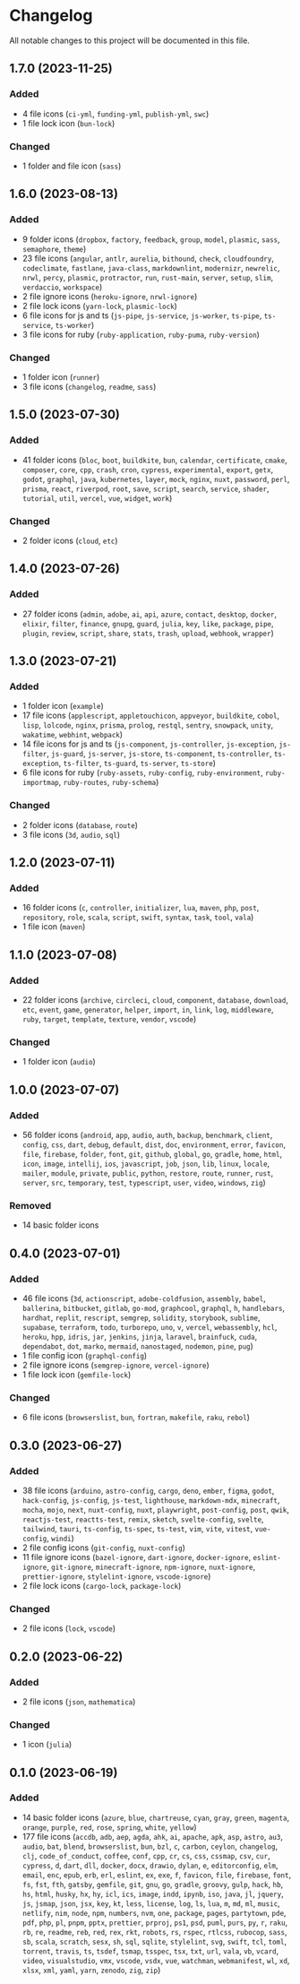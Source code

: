 # Changelog

All notable changes to this project will be documented in this file.

## 1.7.0 (2023-11-25)

### Added

- 4 file icons (`ci-yml`, `funding-yml`, `publish-yml`, `swc`)
- 1 file lock icon (`bun-lock`)

### Changed

- 1 folder and file icon (`sass`)

## 1.6.0 (2023-08-13)

### Added

- 9 folder icons (`dropbox`, `factory`, `feedback`, `group`, `model`, `plasmic`,
  `sass`, `semaphore`, `theme`)
- 23 file icons (`angular`, `antlr`, `aurelia`, `bithound`, `check`,
  `cloudfoundry`, `codeclimate`, `fastlane`, `java-class`, `markdownlint`,
  `modernizr`, `newrelic`, `nrwl`, `percy`, `plasmic`, `protractor`, `run`,
  `rust-main`, `server`, `setup`, `slim`, `verdaccio`, `workspace`)
- 2 file ignore icons (`heroku-ignore`, `nrwl-ignore`)
- 2 file lock icons (`yarn-lock`, `plasmic-lock`)
- 6 file icons for js and ts (`js-pipe`, `js-service`, `js-worker`, `ts-pipe`,
  `ts-service`, `ts-worker`)
- 3 file icons for ruby (`ruby-application`, `ruby-puma`, `ruby-version`)

### Changed

- 1 folder icon (`runner`)
- 3 file icons (`changelog`, `readme`, `sass`)

## 1.5.0 (2023-07-30)

### Added

- 41 folder icons (`bloc`, `boot`, `buildkite`, `bun`, `calendar`,
  `certificate`, `cmake`, `composer`, `core`, `cpp`, `crash`, `cron`, `cypress`,
  `experimental`, `export`, `getx`, `godot`, `graphql`, `java`, `kubernetes`,
  `layer`, `mock`, `nginx`, `nuxt`, `password`, `perl`, `prisma`, `react`,
  `riverpod`, `root`, `save`, `script`, `search`, `service`, `shader`,
  `tutorial`, `util`, `vercel`, `vue`, `widget`, `work`)

### Changed

- 2 folder icons (`cloud`, `etc`)

## 1.4.0 (2023-07-26)

### Added

- 27 folder icons (`admin`, `adobe`, `ai`, `api`, `azure`, `contact`, `desktop`,
  `docker`, `elixir`, `filter`, `finance`, `gnupg`, `guard`, `julia`, `key`,
  `like`, `package`, `pipe`, `plugin`, `review`, `script`, `share`, `stats`,
  `trash`, `upload`, `webhook`, `wrapper`)

## 1.3.0 (2023-07-21)

### Added

- 1 folder icon (`example`)
- 17 file icons (`applescript`, `appletouchicon`, `appveyor`, `buildkite`,
  `cobol`, `lisp`, `lolcode`, `nginx`, `prisma`, `prolog`, `restql`, `sentry`,
  `snowpack`, `unity`, `wakatime`, `webhint`, `webpack`)
- 14 file icons for js and ts (`js-component`, `js-controller`, `js-exception`,
  `js-filter`, `js-guard`, `js-server`, `js-store`, `ts-component`,
  `ts-controller`, `ts-exception`, `ts-filter`, `ts-guard`, `ts-server`,
  `ts-store`)
- 6 file icons for ruby (`ruby-assets`, `ruby-config`, `ruby-environment`,
  `ruby-importmap`, `ruby-routes`, `ruby-schema`)

### Changed

- 2 folder icons (`database`, `route`)
- 3 file icons (`3d`, `audio`, `sql`)

## 1.2.0 (2023-07-11)

### Added

- 16 folder icons (`c`, `controller`, `initializer`, `lua`, `maven`, `php`,
  `post`, `repository`, `role`, `scala`, `script`, `swift`, `syntax`, `task`,
  `tool`, `vala`)
- 1 file icon (`maven`)

## 1.1.0 (2023-07-08)

### Added

- 22 folder icons (`archive`, `circleci`, `cloud`, `component`, `database`,
  `download`, `etc`, `event`, `game`, `generator`, `helper`, `import`, `in`,
  `link`, `log`, `middleware`, `ruby`, `target`, `template`, `texture`,
  `vendor`, `vscode`)

### Changed

- 1 folder icon (`audio`)

## 1.0.0 (2023-07-07)

### Added

- 56 folder icons (`android`, `app`, `audio`, `auth`, `backup`, `benchmark`,
  `client`, `config`, `css`, `dart`, `debug`, `default`, `dist`, `doc`,
  `environment`, `error`, `favicon`, `file`, `firebase`, `folder`, `font`,
  `git`, `github`, `global`, `go`, `gradle`, `home`, `html`, `icon`, `image`,
  `intellij`, `ios`, `javascript`, `job`, `json`, `lib`, `linux`, `locale`,
  `mailer`, `module`, `private`, `public`, `python`, `restore`, `route`,
  `runner`, `rust`, `server`, `src`, `temporary`, `test`, `typescript`, `user`,
  `video`, `windows`, `zig`)

### Removed

- 14 basic folder icons

## 0.4.0 (2023-07-01)

### Added

- 46 file icons (`3d`, `actionscript`, `adobe-coldfusion`, `assembly`, `babel`,
  `ballerina`, `bitbucket`, `gitlab`, `go-mod`, `graphcool`, `graphql`, `h`,
  `handlebars`, `hardhat`, `replit`, `rescript`, `semgrep`, `solidity`,
  `storybook`, `sublime`, `supabase`, `terraform`, `todo`, `turborepo`, `uno`,
  `v`, `vercel`, `webassembly`, `hcl`, `heroku`, `hpp`, `idris`, `jar`,
  `jenkins`, `jinja`, `laravel`, `brainfuck`, `cuda`, `dependabot`, `dot`,
  `marko`, `mermaid`, `nanostaged`, `nodemon`, `pine`, `pug`)
- 1 file config icon (`graphql-config`)
- 2 file ignore icons (`semgrep-ignore`, `vercel-ignore`)
- 1 file lock icon (`gemfile-lock`)

### Changed

- 6 file icons (`browserslist`, `bun`, `fortran`, `makefile`, `raku`, `rebol`)

## 0.3.0 (2023-06-27)

### Added

- 38 file icons (`arduino`, `astro-config`, `cargo`, `deno`, `ember`, `figma`,
  `godot`, `hack-config`, `js-config`, `js-test`, `lighthouse`, `markdown-mdx`,
  `minecraft`, `mocha`, `mojo`, `next`, `nuxt-config`, `nuxt`, `playwright`,
  `post-config`, `post`, `qwik`, `reactjs-test`, `reactts-test`, `remix`,
  `sketch`, `svelte-config`, `svelte`, `tailwind`, `tauri`, `ts-config`,
  `ts-spec`, `ts-test`, `vim`, `vite`, `vitest`, `vue-config`, `windi`)
- 2 file config icons (`git-config`, `nuxt-config`)
- 11 file ignore icons (`bazel-ignore`, `dart-ignore`, `docker-ignore`,
  `eslint-ignore`, `git-ignore`, `minecraft-ignore`, `npm-ignore`,
  `nuxt-ignore`, `prettier-ignore`, `stylelint-ignore`, `vscode-ignore`)
- 2 file lock icons (`cargo-lock`, `package-lock`)

### Changed

- 2 file icons (`lock`, `vscode`)

## 0.2.0 (2023-06-22)

### Added

- 2 file icons (`json`, `mathematica`)

### Changed

- 1 icon (`julia`)

## 0.1.0 (2023-06-19)

### Added

- 14 basic folder icons (`azure`, `blue`, `chartreuse`, `cyan`, `gray`, `green`,
  `magenta`, `orange`, `purple`, `red`, `rose`, `spring`, `white`, `yellow`)
- 177 file icons (`accdb`, `adb`, `aep`, `agda`, `ahk`, `ai`, `apache`, `apk`,
  `asp`, `astro`, `au3`, `audio`, `bat`, `blend`, `browserslist`, `bun`, `bzl`,
  `c`, `carbon`, `ceylon`, `changelog`, `clj`, `code_of_conduct`, `coffee`,
  `conf`, `cpp`, `cr`, `cs`, `css`, `cssmap`, `csv`, `cur`, `cypress`, `d`,
  `dart`, `dll`, `docker`, `docx`, `drawio`, `dylan`, `e`, `editorconfig`,
  `elm`, `email`, `enc`, `epub`, `erb`, `erl`, `eslint`, `ex`, `exe`, `f`,
  `favicon`, `file`, `firebase`, `font`, `fs`, `fst`, `fth`, `gatsby`,
  `gemfile`, `git`, `gnu`, `go`, `gradle`, `groovy`, `gulp`, `hack`, `hb`, `hs`,
  `html`, `husky`, `hx`, `hy`, `icl`, `ics`, `image`, `indd`, `ipynb`, `iso`,
  `java`, `jl`, `jquery`, `js`, `jsmap`, `json`, `jsx`, `key`, `kt`, `less`,
  `license`, `log`, `ls`, `lua`, `m`, `md`, `ml`, `music`, `netlify`, `nim`,
  `node`, `npm`, `numbers`, `nvm`, `one`, `package`, `pages`, `partytown`,
  `pde`, `pdf`, `php`, `pl`, `pnpm`, `pptx`, `prettier`, `prproj`, `ps1`, `psd`,
  `puml`, `purs`, `py`, `r`, `raku`, `rb`, `re`, `readme`, `reb`, `red`, `rex`,
  `rkt`, `robots`, `rs`, `rspec`, `rtlcss`, `rubocop`, `sass`, `sb`, `scala`,
  `scratch`, `sesx`, `sh`, `sql`, `sqlite`, `stylelint`, `svg`, `swift`, `tcl`,
  `toml`, `torrent`, `travis`, `ts`, `tsdef`, `tsmap`, `tsspec`, `tsx`, `txt`,
  `url`, `vala`, `vb`, `vcard`, `video`, `visualstudio`, `vmx`, `vscode`,
  `vsdx`, `vue`, `watchman`, `webmanifest`, `wl`, `xd`, `xlsx`, `xml`, `yaml`,
  `yarn`, `zenodo`, `zig`, `zip`)
